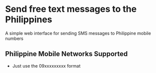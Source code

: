 # Send free text messages to the Philippines

A simple web interface for sending SMS messages to Philippine mobile numbers

## Philippine Mobile Networks Supported

-  Just use the 09xxxxxxxxx format

